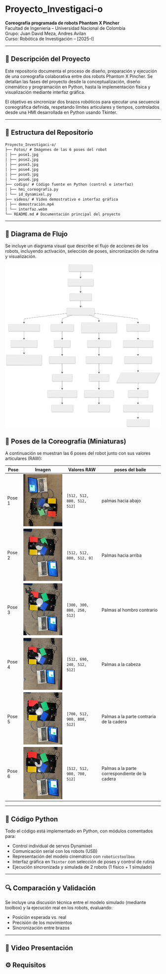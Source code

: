 # Proyecto_Investigaci-o

**Coreografía programada de robots Phantom X Pincher**  
Facultad de Ingeniería – Universidad Nacional de Colombia  
Grupo: Juan David Meza, Andres Avilan   
Curso: Robótica de Investigación – [2025-I]

---

## 🎯 Descripción del Proyecto

Este repositorio documenta el proceso de diseño, preparación y ejecución de una coreografía colaborativa entre dos robots Phantom X Pincher. Se detallan las fases del proyecto desde la conceptualización, diseño cinemático y programación en Python, hasta la implementación física y visualización mediante interfaz gráfica.

El objetivo es sincronizar dos brazos robóticos para ejecutar una secuencia coreográfica definida, respetando límites articulares y tiempos, controlados desde una HMI desarrollada en Python usando Tkinter.

---

## 📂 Estructura del Repositorio

```
Proyecto_Investigaci-o/
├── Fotos/ # Imágenes de las 6 poses del robot
│ ├── pose1.jpg
│ ├── pose2.jpg
│ ├── pose3.jpg
│ ├── pose4.jpg
│ ├── pose5.jpg
│ └── pose6.jpg
├── codigo/ # Código fuente en Python (control e interfaz)
│ ├── hmi_coreografia.py
│ └── id_dynamixel.py
├── videos/ # Video demostrativo e interfaz gráfica
│ ├── demostración.mp4
│ └── interfaz.webm
└── README.md # Documentación principal del proyecto
```


---

## 🧠 Diagrama de Flujo

Se incluye un diagrama visual que describe el flujo de acciones de los robots, incluyendo activación, selección de poses, sincronización de rutina y visualización.

<div align="center">
  <img src="Fotos/flujo.svg" width="700"/>
</div>


## 🤖 Poses de la Coreografía (Miniaturas)

A continuación se muestran las 6 poses del robot junto con sus valores articulares (RAW):

| Pose | Imagen | Valores RAW | poses del baile |
|------|--------|-------------| --------------- |
| Pose 1 | <img src="Fotos/pose1.jpg" width="250"/> | `[512, 512, 800, 512, 512]` | palmas hacia abajo |
| Pose 2 | <img src="Fotos/pose2.jpg" width="250"/> | `[512, 512, 800, 512, 0]` | Palmas hacia arriba | 
| Pose 3 | <img src="Fotos/pose3.jpg" width="250"/> | `[300, 300, 800, 250, 512]` | Palmas al hombro contrario | 
| Pose 4 | <img src="Fotos/pose4.jpg" width="250"/> | `[512, 690, 240, 512, 512]` | Palmas a la cabeza | 
| Pose 5 | <img src="Fotos/pose5.jpg" width="250"/> | `[700, 512, 900, 800, 512]` | Palmas a la parte contraria de la cadera |
| Pose 6 | <img src="Fotos/pose6.jpg" width="250"/> | `[512, 512, 900, 700, 512]` | Palmas a la parte correspondiente de la cadera |



---

## 🧾 Código Python

Todo el código está implementado en Python, con módulos comentados para:

- Control individual de servos Dynamixel
- Comunicación serial con los robots (USB)
- Representación del modelo cinemático con `roboticstoolbox`
- Interfaz gráfica en `Tkinter` con selección de poses y control de rutina
- Ejecución sincronizada y simulada de 2 robots (1 físico + 1 simulado)

---

## 🔍 Comparación y Validación

Se incluye una discusión técnica entre el modelo simulado (mediante toolbox) y la ejecución real en los robots, evaluando:

- Posición esperada vs. real
- Precisión de los movimientos
- Sincronización entre brazos

---

## 🎥 Video Presentación


## ⚙️ Requisitos


